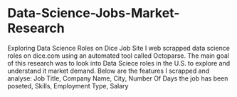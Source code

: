 # Data-Science-Jobs-Market-Research
Exploring Data Science Roles on Dice Job Site
I web scrapped data science roles on dice.com using an automated tool called Octoparse.
The main goal of this research was to look into Data Sciece roles in the U.S. to explore and understand it market demand. Below are the features I scrapped and analyse:
Job Title, Company Name, City, Number Of Days the job has been poseted, Skills, Employment Type, Salary
